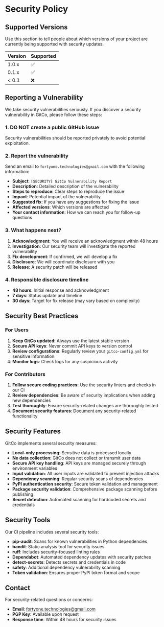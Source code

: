 # Security Policy

## Supported Versions

Use this section to tell people about which versions of your project are currently being supported with security updates.

| Version | Supported          |
| ------- | ------------------ |
| 1.0.x   | :white_check_mark: |
| 0.1.x   | :white_check_mark: |
| < 0.1   | :x:                |

## Reporting a Vulnerability

We take security vulnerabilities seriously. If you discover a security vulnerability in GitCo, please follow these steps:

### 1. **DO NOT** create a public GitHub issue
Security vulnerabilities should be reported privately to avoid potential exploitation.

### 2. Report the vulnerability
Send an email to `fortyone.technologies@gmail.com` with the following information:

- **Subject**: `[SECURITY] GitCo Vulnerability Report`
- **Description**: Detailed description of the vulnerability
- **Steps to reproduce**: Clear steps to reproduce the issue
- **Impact**: Potential impact of the vulnerability
- **Suggested fix**: If you have any suggestions for fixing the issue
- **Affected versions**: Which versions are affected
- **Your contact information**: How we can reach you for follow-up questions

### 3. What happens next?

1. **Acknowledgment**: You will receive an acknowledgment within 48 hours
2. **Investigation**: Our security team will investigate the reported vulnerability
3. **Fix development**: If confirmed, we will develop a fix
4. **Disclosure**: We will coordinate disclosure with you
5. **Release**: A security patch will be released

### 4. Responsible disclosure timeline

- **48 hours**: Initial response and acknowledgment
- **7 days**: Status update and timeline
- **30 days**: Target for fix release (may vary based on complexity)

## Security Best Practices

### For Users

1. **Keep GitCo updated**: Always use the latest stable version
2. **Secure API keys**: Never commit API keys to version control
3. **Review configurations**: Regularly review your `gitco-config.yml` for sensitive information
4. **Monitor logs**: Check logs for any suspicious activity

### For Contributors

1. **Follow secure coding practices**: Use the security linters and checks in our CI
2. **Review dependencies**: Be aware of security implications when adding new dependencies
3. **Test thoroughly**: Ensure security-related changes are thoroughly tested
4. **Document security features**: Document any security-related functionality

## Security Features

GitCo implements several security measures:

- **Local-only processing**: Sensitive data is processed locally
- **No data collection**: GitCo does not collect or transmit user data
- **Secure API key handling**: API keys are managed securely through environment variables
- **Input validation**: All user inputs are validated to prevent injection attacks
- **Dependency scanning**: Regular security scans of dependencies
- **PyPI authentication security**: Secure token validation and management
- **Package security validation**: Comprehensive package scanning before publishing
- **Secret detection**: Automated scanning for hardcoded secrets and credentials

## Security Tools

Our CI pipeline includes several security tools:

- **pip-audit**: Scans for known vulnerabilities in Python dependencies
- **bandit**: Static analysis tool for security issues
- **ruff**: Includes security-focused linting rules
- **Dependabot**: Automated dependency updates with security patches
- **detect-secrets**: Detects secrets and credentials in code
- **safety**: Additional dependency vulnerability scanning
- **Token validation**: Ensures proper PyPI token format and scope

## Contact

For security-related questions or concerns:

- **Email**: fortyone.technologies@gmail.com
- **PGP Key**: Available upon request
- **Response time**: Within 48 hours for security issues
